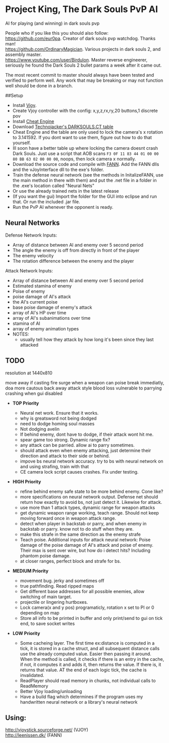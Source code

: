 # Project King, The Dark Souls PvP AI
AI for playing (and winning) in dark souls pvp  
  
People who if you like this you should also follow:  
https://github.com/eur0pa. Creator of dark souls pvp watchdog. Thanks man!  
https://github.com/OrdinaryMagician. Various projects in dark souls 2, and assembly master.   
https://www.youtube.com/user/Birdulon. Master reverse engineerer, seriously he found the Dark Souls 2 bullet params a week after it came out.  
  
The most recent commit to master should always have been tested and verified to perform well. Any work that may be breaking or may not function well should be done in a branch.  
  
##Setup
* Install [Vjoy](http://vjoystick.sourceforge.net/site/index.php/download-a-install).
* Create Vjoy controller with the config: x,y,z,rx,ry,20 buttons,1 discrete pov
* Install [Cheat Engine](http://www.cheatengine.org/)
* Download [Technojacker's DARKSOULS.CT table](https://drive.google.com/folderview?id=0B_f11g1DlLhDV1RfV0VSdnBfOVE&usp=sharing)  
 * Cheat Engine and the table are only used to lock the camera's x rotation to 3.141592. If you dont want to use them, figure out how to do that yourself.
 * Ill soon have a better table up where locking the camera doesnt crash Dark Souls. Just use a script that AOB scans `F3 0F 11 83 44 01 00 00 80 BB 63 02 00 00 00`, noops, then lock camera x normally.
* Download the source code and compile with [FANN](http://leenissen.dk/). Add the FANN dlls and the vJoyInterface dll to the exe's folder.
* Train the defense neural network (see the methods in InitalizeFANN, use the main method in there with them) and put the .net file in a folder in the .exe's location called "Neural Nets"
 * Or use the already trained nets in the latest release
* (If you want the gui) Import the folder for the GUI into eclipse and run that. Or run the included .jar file.
* Run the PvP AI whenever the opponent is ready.

## Neural Networks
Defense Network Inputs:  

  * Array of distance between AI and enemy over 5 second period 
  * The angle the enemy is off from directly in front of the player  
  * The enemy velocity  
  * The rotation difference between the enemy and the player  

Attack Network Inputs:  

  * Array of distance between AI and enemy over 5 second period
  * Estimated stamina of enemy
  * Poise of enemy 
  * poise damage of AI's attack
  * the AI's current poise
  * base poise damage of enemy's attack
  * array of AI's HP over time
  * array of AI's subanimations over time
  * stamina of AI
  * array of enemy animation types
  * NOTES:
    * usually tell how they attack by how long it's been since they last attacked

## TODO
resolution at 1440x810

move away if casting fire surge
when a weapon can poise break immediatly, doa more cautous back away attack style
blood loss
vulnerable to parrying
crashing when gui disabled

  * **TOP Priority**
    * Neural net work. Ensure that it works.
    * why is greatsword not being dodged
    * need to dodge homing soul masses
    * Not dodging avelin
    * If behind enemy, dont have to dodge, if their attack wont hit me.
    * spear game too strong. Dynamic range fix?
    * any attack can be parried. allow ai to parry sometimes.
    * should attack even when enemy attacking, just determine their direction and attack to their side or behind.
    * impove bs neural network accuracy. try to bs with neural network on and using strafing, train with that
    * CE camera lock script causes crashes. Fix under testing.

  * **HIGH Priority**
    * refine behind enemy safe state to be more behind enemy. Cone like?
    * more specifications on neural network output. Defense net should return how exactly to avoid bs, not just detect it. Likewise for attack.  
    * use more than 1 attack types, dynamic range for weapon attacks  
    * get dynamic weapon range working, teach range. Should not keep moving forward once in weapon attack range.  
    * detect when player in backstab or parry, and when enemy in backstab or parry. know not to do stuff when they are.
    * make this strafe in the same direction as the enemy strafe  
    * Teach poise. Additional inputs for attack neural network: Poise damage of the poise damage of AI's attack and poise of enemy. Their max is sent over wire, but how do i detect hits? Including phantom poise damage.  
    * at closer ranges, perfect block and strafe for bs.

  * **MEDIUM Priority**
    * movement bug. jerky and sometimes off
    * true pathfinding. Read ripped maps
    * Get different base addresses for all possible enemies, allow switching of main target.
    * projectile or lingering hurtboxes.
    * Lock camera(x and y pos) programaticly, rotation x set to PI or 0 depending on map
    * Store all info to be printed in buffer and only print/send to gui on tick end, to save socket writes

  * **LOW Priority**
    * Some cacheing layer. The first time ex:distance is computed in a tick, it is stored in a cache struct, and all subsequent distance calls use the already computed value. Easier then passing it around. When the method is called, it checks if there is an entry in the cache, if not, it computes it and adds it, then returns the value. If there is, it returns that value. AT the end of each logic tick, the cache is invalidated.  
    * ReadPlayer should read memory in chunks, not individual calls to ReadMemory  
    * Better Vjoy loading/unloading    
    * Have a build flag which determines if the program uses my handwritten neural network or a library's neural network    

## Using:   
http://vjoystick.sourceforge.net/ (VJOY)  
http://leenissen.dk/ (FANN)  
